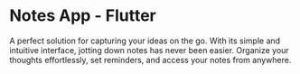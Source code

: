 # Notes App - Flutter
A perfect solution for capturing your ideas on the go. With its simple and intuitive interface, jotting down notes has never been easier. Organize your thoughts effortlessly, set reminders, and access your notes from anywhere.
